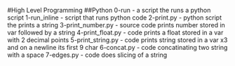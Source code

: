 #High Level Programming
##Python
0-run - a script the runs a python script
1-run_inline - script that runs python code
2-print.py - python script the prints a string
3-print_number.py - source code prints number stored in var followed by a string
4-print_float.py - code prints a float stored in a var with 2 decimal points
5-print_string.py - code prints string stored in a var x3 and on a newline its first 9 char
6-concat.py - code concatinating two string with a space
7-edges.py - code does slicing of a string
